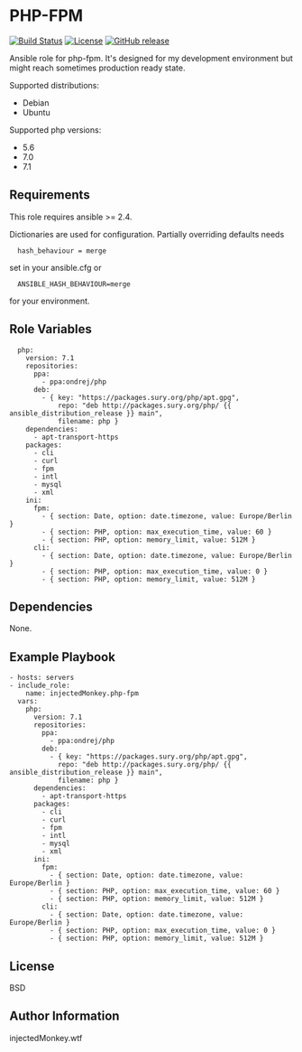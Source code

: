 PHP-FPM
=======

[![Build Status](https://travis-ci.org/injectedMonkey/ansible-role-php-fpm.svg?branch=master)](https://travis-ci.org/injectedMonkey/ansible-role-php-fpm)
[![License](https://img.shields.io/badge/License-BSD%202--Clause-orange.svg)](https://opensource.org/licenses/BSD-2-Clause)
[![GitHub release](https://img.shields.io/github/release/injectedMonkey/ansible-role-php-fpm.svg?style=flat)](https://github.com/injectedMonkey/ansible-role-php-fpm/releases)

Ansible role for php-fpm. It's designed for my development environment
but might reach sometimes production ready state.

Supported distributions:
- Debian
- Ubuntu


Supported php versions:
- 5.6
- 7.0
- 7.1


Requirements
------------

This role requires ansible >= 2.4.

Dictionaries are used for configuration. Partially overriding defaults needs
 
      hash_behaviour = merge
 
set in your ansible.cfg or

      ANSIBLE_HASH_BEHAVIOUR=merge

for your environment.

Role Variables
--------------

      php:
        version: 7.1
        repositories:
          ppa:
            - ppa:ondrej/php
          deb:
            - { key: "https://packages.sury.org/php/apt.gpg",
                repo: "deb http://packages.sury.org/php/ {{ ansible_distribution_release }} main",
                filename: php }
        dependencies:
          - apt-transport-https
        packages:
          - cli
          - curl
          - fpm
          - intl
          - mysql
          - xml
        ini:
          fpm:
            - { section: Date, option: date.timezone, value: Europe/Berlin }
            - { section: PHP, option: max_execution_time, value: 60 }
            - { section: PHP, option: memory_limit, value: 512M }
          cli:
            - { section: Date, option: date.timezone, value: Europe/Berlin }
            - { section: PHP, option: max_execution_time, value: 0 }
            - { section: PHP, option: memory_limit, value: 512M }



Dependencies
------------

None.


Example Playbook
----------------

    - hosts: servers
    - include_role:
        name: injectedMonkey.php-fpm
      vars:
        php:
          version: 7.1
          repositories:
            ppa:
              - ppa:ondrej/php
            deb:
              - { key: "https://packages.sury.org/php/apt.gpg",
                repo: "deb http://packages.sury.org/php/ {{ ansible_distribution_release }} main",
                filename: php }
          dependencies:
            - apt-transport-https
          packages:
            - cli
            - curl
            - fpm
            - intl
            - mysql
            - xml
          ini:
            fpm:
              - { section: Date, option: date.timezone, value: Europe/Berlin }
              - { section: PHP, option: max_execution_time, value: 60 }
              - { section: PHP, option: memory_limit, value: 512M }
            cli:
              - { section: Date, option: date.timezone, value: Europe/Berlin }
              - { section: PHP, option: max_execution_time, value: 0 }
              - { section: PHP, option: memory_limit, value: 512M }

License
-------

BSD

Author Information
------------------

injectedMonkey.wtf
